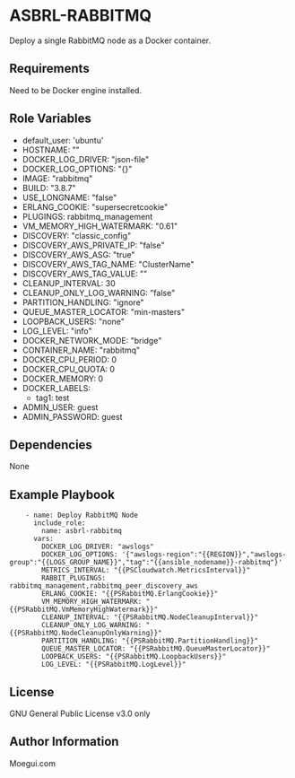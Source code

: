 ASBRL-RABBITMQ
=========

Deploy a single RabbitMQ node as a Docker container.

Requirements
------------

Need to be Docker engine installed.

Role Variables
--------------

- default_user: 'ubuntu'
- HOSTNAME: ""
- DOCKER_LOG_DRIVER: "json-file"
- DOCKER_LOG_OPTIONS: "{}"
- IMAGE: "rabbitmq"
- BUILD: "3.8.7"
- USE_LONGNAME: "false"
- ERLANG_COOKIE: "supersecretcookie"
- PLUGINGS: rabbitmq_management
- VM_MEMORY_HIGH_WATERMARK: "0.61"
- DISCOVERY: "classic_config"
- DISCOVERY_AWS_PRIVATE_IP: "false"
- DISCOVERY_AWS_ASG: "true"
- DISCOVERY_AWS_TAG_NAME: "ClusterName"
- DISCOVERY_AWS_TAG_VALUE: ""
- CLEANUP_INTERVAL: 30
- CLEANUP_ONLY_LOG_WARNING: "false"
- PARTITION_HANDLING: "ignore"
- QUEUE_MASTER_LOCATOR: "min-masters"
- LOOPBACK_USERS: "none"
- LOG_LEVEL: "info"
- DOCKER_NETWORK_MODE: "bridge"
- CONTAINER_NAME: "rabbitmq"
- DOCKER_CPU_PERIOD: 0
- DOCKER_CPU_QUOTA: 0
- DOCKER_MEMORY: 0
- DOCKER_LABELS:
  - tag1: test
- ADMIN_USER: guest
- ADMIN_PASSWORD: guest

Dependencies
------------

None

Example Playbook
----------------

        - name: Deploy RabbitMQ Node
          include_role:
            name: asbrl-rabbitmq
          vars:
            DOCKER_LOG_DRIVER: "awslogs"
            DOCKER_LOG_OPTIONS: '{"awslogs-region":"{{REGION}}","awslogs-group":"{{LOGS_GROUP_NAME}}","tag":"{{ansible_nodename}}-rabbitmq"}'
            METRICS_INTERVAL: "{{PSCloudwatch.MetricsInterval}}"  
            RABBIT_PLUGINGS: rabbitmq_management,rabbitmq_peer_discovery_aws
            ERLANG_COOKIE: "{{PSRabbitMQ.ErlangCookie}}"
            VM_MEMORY_HIGH_WATERMARK: "{{PSRabbitMQ.VmMemoryHighWatermark}}"
            CLEANUP_INTERVAL: "{{PSRabbitMQ.NodeCleanupInterval}}"
            CLEANUP_ONLY_LOG_WARNING: "{{PSRabbitMQ.NodeCleanupOnlyWarning}}"
            PARTITION_HANDLING: "{{PSRabbitMQ.PartitionHandling}}"
            QUEUE_MASTER_LOCATOR: "{{PSRabbitMQ.QueueMasterLocator}}"
            LOOPBACK_USERS: "{{PSRabbitMQ.LoopbackUsers}}"
            LOG_LEVEL: "{{PSRabbitMQ.LogLevel}}"

License
-------

GNU General Public License v3.0 only

Author Information
------------------

Moegui.com